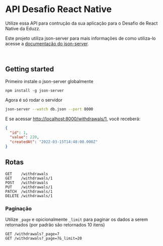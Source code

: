 # API Desafio React Native

Utilize essa API para contrução da sua aplicação para o Desafio de React Native da Eduzz.

Este projeto utiliza json-server para mais informações de como utiliza-lo acesse a [documentação do json-server](https://github.com/typicode/json-server).

<p>&nbsp;</p>

## Getting started

Primeiro instale o json-server globalmente

```
npm install -g json-server
```

Agora é só rodar o servidor

```bash
json-server --watch db.json --port 8000
```

E se acessar [http://localhost:8000/withdrawals/1](http://localhost:3000/withdrawals/1), você receberá:

```json
{
  "id": 1,
  "value": 220,
  "createdAt": "2022-03-15T14:48:00.000Z"
}
```

## Rotas


```
GET    /withdrawals
GET    /withdrawals/1
POST   /withdrawals
PUT    /withdrawals/1
PATCH  /withdrawals/1
DELETE /withdrawals/1
```



### Paginação

Utilize `_page` e opicionalmente `_limit` para paginar os dados a serem retornados (por padrão são retornados 10 itens)


```
GET /withdrawals?_page=7
GET /withdrawals?_page=7&_limit=20
```


